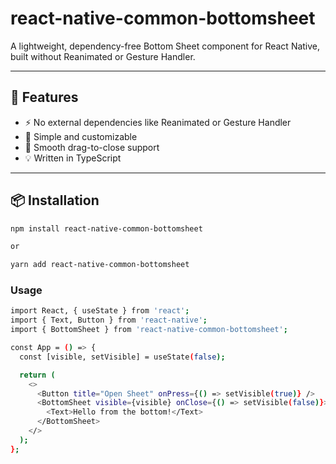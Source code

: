 # react-native-common-bottomsheet

A lightweight, dependency-free Bottom Sheet component for React Native, built without Reanimated or Gesture Handler.

---

## 🚀 Features

- ⚡ No external dependencies like Reanimated or Gesture Handler
- 🎯 Simple and customizable
- 📱 Smooth drag-to-close support
- 💡 Written in TypeScript

---

## 📦 Installation

```bash
npm install react-native-common-bottomsheet

or

yarn add react-native-common-bottomsheet
```

### Usage

```bash
import React, { useState } from 'react';
import { Text, Button } from 'react-native';
import { BottomSheet } from 'react-native-common-bottomsheet';

const App = () => {
  const [visible, setVisible] = useState(false);

  return (
    <>
      <Button title="Open Sheet" onPress={() => setVisible(true)} />
      <BottomSheet visible={visible} onClose={() => setVisible(false)}>
        <Text>Hello from the bottom!</Text>
      </BottomSheet>
    </>
  );
};
```
